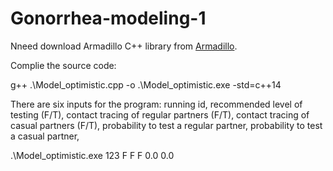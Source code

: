 # Gonorrhea-modeling-1
Nneed download Armadillo C++ library from [Armadillo](http://arma.sourceforge.net/download.html).

 
Complie the source code:

g++ .\Model_optimistic.cpp -o .\Model_optimistic.exe -std=c++14

There are six inputs for the program: running id, recommended level of testing (F/T), contact tracing of regular partners (F/T), contact tracing of casual partners (F/T), probability to test a regular partner, probability to test a casual partner, 

.\Model_optimistic.exe 123 F F F 0.0 0.0
